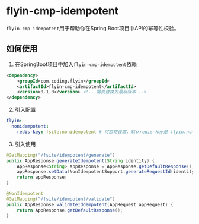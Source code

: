 # flyin-cmp-idempotent

`flyin-cmp-idempotent`用于帮助你在Spring Boot项目中API的幂等性校验。

## 如何使用

1. 在SpringBoot项目中加入`flyin-cmp-idempotent`依赖

```xml
<dependency>
    <groupId>com.coding.flyin</groupId>
    <artifactId>flyin-cmp-idempotent</artifactId>
    <version>0.1.0</version> <!-- 需要替换为最新版本 -->
</dependency>
```

2. 引入配置

```yaml
flyin:
  nonidempotent:
    redis-key: fsite:nonidempotent # 可忽略设置，默认redis-key是 flyin.nonidempotent
```

3. 引入使用

```java
@GetMapping("/fsite/idempotent/generate")
public AppResponse generateIdempotent(String identity) {
    AppResponse<String> appResponse = AppResponse.getDefaultResponse();
    appResponse.setData(NonIdempotentSupport.generateRequestId(identity));
    return appResponse;
}

@NonIdempotent
@GetMapping("/fsite/idempotent/validate")
public AppResponse validateIddempotent(AppRequest appRequest) {
    return AppResponse.getDefaultResponse();
}
```

